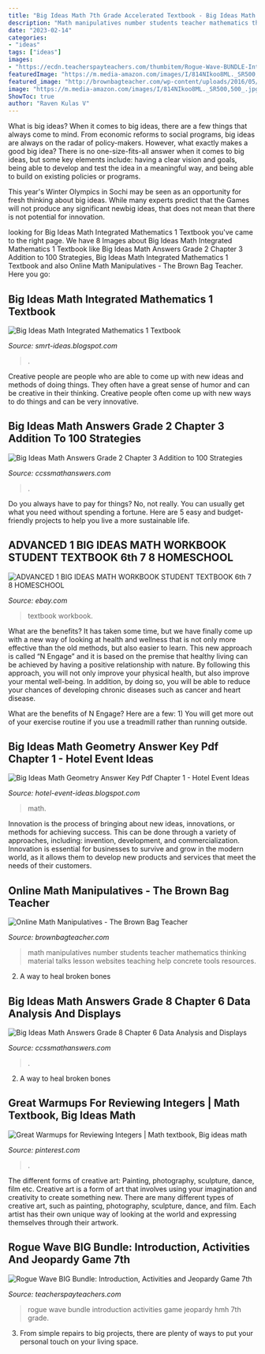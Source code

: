 ```yaml
---
title: "Big Ideas Math 7th Grade Accelerated Textbook - Big Ideas Math Integrated Mathematics 1 Textbook"
description: "Math manipulatives number students teacher mathematics thinking material talks lesson websites teaching help concrete tools resources"
date: "2023-02-14"
categories:
- "ideas"
tags: ["ideas"]
images:
- "https://ecdn.teacherspayteachers.com/thumbitem/Rogue-Wave-BUNDLE-Introduction-Game-and-Paperless-Google-Drive-Activities-3406760-1569740949/original-3406760-3.jpg"
featuredImage: "https://m.media-amazon.com/images/I/814NIkoo8ML._SR500,500_.jpg"
featured_image: "http://brownbagteacher.com/wp-content/uploads/2016/05/OnlineMathManipulativesPin-683x1024.jpg"
image: "https://m.media-amazon.com/images/I/814NIkoo8ML._SR500,500_.jpg"
ShowToc: true
author: "Raven Kulas V"
---
```



What is big ideas?
When it comes to big ideas, there are a few things that always come to mind. From economic reforms to social programs, big ideas are always on the radar of policy-makers. However, what exactly makes a good big idea?
There is no one-size-fits-all answer when it comes to big ideas, but some key elements include: having a clear vision and goals, being able to develop and test the idea in a meaningful way, and being able to build on existing policies or programs.

This year's Winter Olympics in Sochi may be seen as an opportunity for fresh thinking about big ideas. While many experts predict that the Games will not produce any significant newbig ideas, that does not mean that there is not potential for innovation.

	

		
looking for Big Ideas Math Integrated Mathematics 1 Textbook you've came to the right page. We have 8 Images about Big Ideas Math Integrated Mathematics 1 Textbook like Big Ideas Math Answers Grade 2 Chapter 3 Addition to 100 Strategies, Big Ideas Math Integrated Mathematics 1 Textbook and also Online Math Manipulatives - The Brown Bag Teacher. Here you go:
		
    
## Big Ideas Math Integrated Mathematics 1 Textbook

<img loading=lazy src="https://m.media-amazon.com/images/I/814NIkoo8ML._SR500,500_.jpg" onerror="this.onerror=null;this.src='https://tse1.mm.bing.net/th?id=OIP.zuxcyKOmYl4A_gW3ltVK8wHaHa&amp;pid=15.1';" alt="Big Ideas Math Integrated Mathematics 1 Textbook">

_Source: smrt-ideas.blogspot.com_

>. 

	

Creative people are people who are able to come up with new ideas and methods of doing things. They often have a great sense of humor and can be creative in their thinking. Creative people often come up with new ways to do things and can be very innovative.

    
## Big Ideas Math Answers Grade 2 Chapter 3 Addition To 100 Strategies

<img loading=lazy src="https://ccssmathanswers.com/wp-content/uploads/2020/12/Big-Ideas-Math-Answer-Key-Grade-2-Chapter-3-Addition-to-100-Strategies-6.png" onerror="this.onerror=null;this.src='https://tse3.mm.bing.net/th?id=OIP.kX7c0FONrjbCgrJmyl2GOgHaIV&amp;pid=15.1';" alt="Big Ideas Math Answers Grade 2 Chapter 3 Addition to 100 Strategies">

_Source: ccssmathanswers.com_

>. 

	

Do you always have to pay for things? No, not really. You can usually get what you need without spending a fortune. Here are 5 easy and budget-friendly projects to help you live a more sustainable life.

    
## ADVANCED 1 BIG IDEAS MATH WORKBOOK STUDENT TEXTBOOK 6th 7 8 HOMESCHOOL

<img loading=lazy src="https://i.ebayimg.com/images/g/dBgAAOSwFnlejMa6/s-l640.jpg" onerror="this.onerror=null;this.src='https://tse1.mm.bing.net/th?id=OIP.bzWBky-E5ZYPJlx7xfXNUQHaFj&amp;pid=15.1';" alt="ADVANCED 1 BIG IDEAS MATH WORKBOOK STUDENT TEXTBOOK 6th 7 8 HOMESCHOOL">

_Source: ebay.com_

>textbook workbook. 

	

What are the benefits?
It has taken some time, but we have finally come up with a new way of looking at health and wellness that is not only more effective than the old methods, but also easier to learn. This new approach is called “N Engage” and it is based on the premise that healthy living can be achieved by having a positive relationship with nature.
By following this approach, you will not only improve your physical health, but also improve your mental well-being. In addition, by doing so, you will be able to reduce your chances of developing chronic diseases such as cancer and heart disease.

What are the benefits of N Engage? Here are a few: 
        1) You will get more out of your exercise routine if you use a treadmill rather than running outside.

    
## Big Ideas Math Geometry Answer Key Pdf Chapter 1 - Hotel Event Ideas

<img loading=lazy src="https://i.pinimg.com/originals/ed/68/c0/ed68c07888ebd4db9b1d226780fcdd4d.jpg" onerror="this.onerror=null;this.src='https://tse2.mm.bing.net/th?id=OIP.ZWdeIvZxFIRy34Hi9JlunQHaHa&amp;pid=15.1';" alt="Big Ideas Math Geometry Answer Key Pdf Chapter 1 - Hotel Event Ideas">

_Source: hotel-event-ideas.blogspot.com_

>math. 

	

Innovation is the process of bringing about new ideas, innovations, or methods for achieving success. This can be done through a variety of approaches, including: invention, development, and commercialization. Innovation is essential for businesses to survive and grow in the modern world, as it allows them to develop new products and services that meet the needs of their customers.

    
## Online Math Manipulatives - The Brown Bag Teacher

<img loading=lazy src="http://brownbagteacher.com/wp-content/uploads/2016/05/OnlineMathManipulativesPin-683x1024.jpg" onerror="this.onerror=null;this.src='https://tse3.mm.bing.net/th?id=OIP.vFHEflXjsZloc-Cy_cWpMQHaLG&amp;pid=15.1';" alt="Online Math Manipulatives - The Brown Bag Teacher">

_Source: brownbagteacher.com_

>math manipulatives number students teacher mathematics thinking material talks lesson websites teaching help concrete tools resources. 

	

2. A way to heal broken bones 

    
## Big Ideas Math Answers Grade 8 Chapter 6 Data Analysis And Displays

<img loading=lazy src="https://ccssmathanswers.com/wp-content/uploads/2021/01/Big-Ideas-Math-Answers-8th-Grade-Chapter-6-Data-Analysis-and-Displays-pt-7.png" onerror="this.onerror=null;this.src='https://tse2.mm.bing.net/th?id=OIP.bRy6TmpPYU83RYkfUwQmvAAAAA&amp;pid=15.1';" alt="Big Ideas Math Answers Grade 8 Chapter 6 Data Analysis and Displays">

_Source: ccssmathanswers.com_

>. 

	

2. A way to heal broken bones 

    
## Great Warmups For Reviewing Integers | Math Textbook, Big Ideas Math

<img loading=lazy src="https://i.pinimg.com/originals/61/fd/0c/61fd0c994d586b6c5b2f82da7229b883.jpg" onerror="this.onerror=null;this.src='https://tse3.mm.bing.net/th?id=OIP.7Fn6REK6SBlq6LkRIA-9ngAAAA&amp;pid=15.1';" alt="Great Warmups for Reviewing Integers | Math textbook, Big ideas math">

_Source: pinterest.com_

>. 

	

The different forms of creative art: Painting, photography, sculpture, dance, film etc.
Creative art is a form of art that involves using your imagination and creativity to create something new. There are many different types of creative art, such as painting, photography, sculpture, dance, and film. Each artist has their own unique way of looking at the world and expressing themselves through their artwork.

    
## Rogue Wave BIG Bundle: Introduction, Activities And Jeopardy Game 7th

<img loading=lazy src="https://ecdn.teacherspayteachers.com/thumbitem/Rogue-Wave-BUNDLE-Introduction-Game-and-Paperless-Google-Drive-Activities-3406760-1569740949/original-3406760-3.jpg" onerror="this.onerror=null;this.src='https://tse4.mm.bing.net/th?id=OIP.6CBT15kul9nuoL9GGRwi7wAAAA&amp;pid=15.1';" alt="Rogue Wave BIG Bundle: Introduction, Activities and Jeopardy Game 7th">

_Source: teacherspayteachers.com_

>rogue wave bundle introduction activities game jeopardy hmh 7th grade. 

	

3. From simple repairs to big projects, there are plenty of ways to put your personal touch on your living space.

